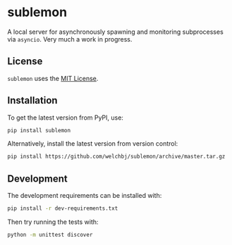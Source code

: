 # sublemon

A local server for asynchronously spawning and monitoring subprocesses via `asyncio`. Very much a work in progress.


## License

`sublemon` uses the [MIT License](https://opensource.org/licenses/MIT).


## Installation

To get the latest version from PyPI, use:
```sh
pip install sublemon
```

Alternatively, install the latest version from version control:
```sh
pip install https://github.com/welchbj/sublemon/archive/master.tar.gz
```


## Development

The development requirements can be installed with:
```sh
pip install -r dev-requirements.txt
```

Then try running the tests with:
```sh
python -m unittest discover
```